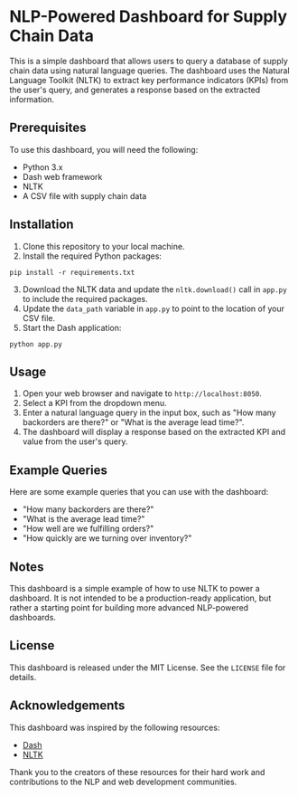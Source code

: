 NLP-Powered Dashboard for Supply Chain Data
===========================================

This is a simple dashboard that allows users to query a database of supply chain data using natural language queries. The dashboard uses the Natural Language Toolkit (NLTK) to extract key performance indicators (KPIs) from the user's query, and generates a response based on the extracted information.

Prerequisites
-------------

To use this dashboard, you will need the following:

* Python 3.x
* Dash web framework
* NLTK
* A CSV file with supply chain data

Installation
------------

1. Clone this repository to your local machine.
2. Install the required Python packages:
```
pip install -r requirements.txt
```
3. Download the NLTK data and update the `nltk.download()` call in `app.py` to include the required packages.
4. Update the `data_path` variable in `app.py` to point to the location of your CSV file.
5. Start the Dash application:
```
python app.py
```

Usage
-----

1. Open your web browser and navigate to `http://localhost:8050`.
2. Select a KPI from the dropdown menu.
3. Enter a natural language query in the input box, such as "How many backorders are there?" or "What is the average lead time?".
4. The dashboard will display a response based on the extracted KPI and value from the user's query.

Example Queries
---------------

Here are some example queries that you can use with the dashboard:

* "How many backorders are there?"
* "What is the average lead time?"
* "How well are we fulfilling orders?"
* "How quickly are we turning over inventory?"

Notes
-----

This dashboard is a simple example of how to use NLTK to power a dashboard. It is not intended to be a production-ready application, but rather a starting point for building more advanced NLP-powered dashboards.

License
-------

This dashboard is released under the MIT License. See the `LICENSE` file for details.

Acknowledgements
---------------

This dashboard was inspired by the following resources:

* [Dash](https://dash.plotly.com/)
* [NLTK](https://www.nltk.org/)

Thank you to the creators of these resources for their hard work and contributions to the NLP and web development communities.